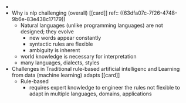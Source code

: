-
- Why is nlp challenging (overall) [[card]] 
  ref:: ((63dfa07c-7f26-4748-9b6e-83e438c17179))
	- Natural languages (unlike programming languages) are not designed; they evolve
		- new words appear constantly
		- syntactic rules are flexible
		- ambiguity is inherent
	- world knowledge is necessary for interpretation
	- many languages, dialects, styles
- Challenges in Traditional rule-based artificial intelligenc and Learning from data (machine learning) adapts [[card]]
	- Rule-based
		- requires expert knowledge to engineer the rules not flexible to adapt in multiple languages, domains, applications